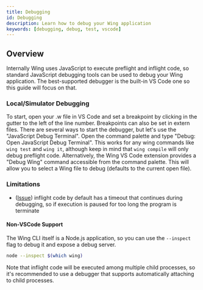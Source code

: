 ```yaml
---
title: Debugging
id: Debugging
description: Learn how to debug your Wing application
keywords: [debugging, debug, test, vscode]
---
```


## Overview

Internally Wing uses JavaScript to execute preflight and inflight code, so standard JavaScript debugging tools can be used to debug your Wing application. The best-supported debugger is the built-in VS Code one so this guide will focus on that. 

### Local/Simulator Debugging

To start, open your .w file in VS Code and set a breakpoint by clicking in the gutter to the left of the line number. Breakpoints can also be set in extern files. There are several ways to start the debugger, but let's use the "JavaScript Debug Terminal".
Open the command palette and type "Debug: Open JavaScript Debug Terminal". This works for any wing commands like `wing test` and `wing it`, although keep in mind that `wing compile` will only debug preflight code.
Alternatively, the Wing VS Code extension provides a "Debug Wing" command accessible from the command palette. This will allow you to select a Wing file to debug (defaults to the current open file).

### Limitations

- ([Issue](https://github.com/winglang/wing/issues/5986)) inflight code by default has a timeout that continues during debugging, so if execution is paused for too long the program is terminate

#### Non-VSCode Support

The Wing CLI itself is a Node.js application, so you can use the `--inspect` flag to debug it and expose a debug server.

```bash
node --inspect $(which wing)
```

Note that inflight code will be executed among multiple child processes, so it's recommended to use a debugger that supports automatically attaching to child processes.
